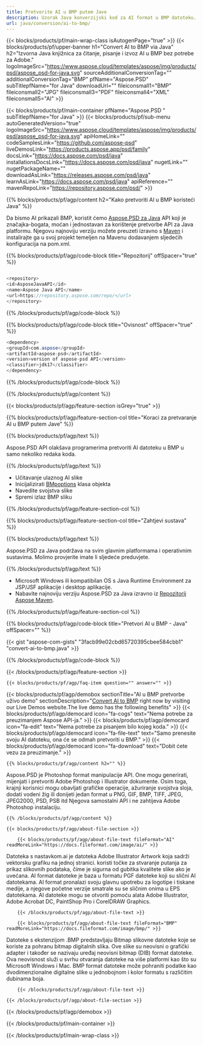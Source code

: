 ```yaml
---
title: Pretvorite AI u BMP putem Jave
description: Uzorak Java konverzijski kod za AI format u BMP datoteku. Koristite ovaj primjer koda za pretvaranje AI u BMP unutar bilo koje aplikacije temeljene na webu ili Desktop Java.
url: java/conversion/ai-to-bmp/
---
```


{{< blocks/products/pf/main-wrap-class isAutogenPage="true" >}}
{{< blocks/products/pf/upper-banner h1="Convert AI to BMP via Java" h2="Izvorna Java knjižnica za čitanje, pisanje i izvoz AI u BMP bez potrebe za Adobe." logoImageSrc="https://www.aspose.cloud/templates/aspose/img/products/psd/aspose_psd-for-java.svg" sourceAdditionalConversionTag="" additionalConversionTag="BMP" pfName="Aspose.PSD" subTitlepfName="for Java" downloadUrl="" fileiconsmall1="BMP" fileiconsmall2="JPG" fileiconsmall3="PDF" fileiconsmall4="XML" fileiconsmall5="AI" >}}

{{< blocks/products/pf/main-container pfName="Aspose.PSD " subTitlepfName="for Java" >}}
{{< blocks/products/pf/sub-menu autoGeneratedVersion="true" logoImageSrc="https://www.aspose.cloud/templates/aspose/img/products/psd/aspose_psd-for-java.svg" apiHomeLink="" codeSamplesLink="https://github.com/aspose-psd" liveDemosLink="https://products.aspose.app/psd/family" docsLink="https://docs.aspose.com/psd/java" installationsDocsLink="https://docs.aspose.com/psd/java" nugetLink="" nugetPackageName="" downloadAsLink="https://releases.aspose.com/psd/java" learnAsLink="https://docs.aspose.com/psd/java" apiReference="" mavenRepoLink="https://repository.aspose.com/psd/" >}}

{{% blocks/products/pf/agp/content h2="Kako pretvoriti AI u BMP koristeći Java" %}}

Da bismo AI prikazali BMP, koristit ćemo <a href="/psd/{{< lang-code >}}java">Aspose.PSD za Java</a> API koji je značajka-bogata, moćan i jednostavan za korištenje pretvorbe API za Java platformu. Njegovu najnoviju verziju možete preuzeti izravno s <a href="https://repository.aspose.com/psd/">Maven</a> i instalirajte ga u svoj projekt temeljen na Mavenu dodavanjem sljedećih konfiguracija na pom.xml.

{{% blocks/products/pf/agp/code-block title="Repozitorij" offSpacer="true" %}}

```cs

<repository>
<id>AsposeJavaAPI</id>
<name>Aspose Java API</name>
<url>https://repository.aspose.com/repo/</url>
</repository>

```

{{% /blocks/products/pf/agp/code-block %}}

{{% blocks/products/pf/agp/code-block title="Ovisnost" offSpacer="true" %}}

```cs
<dependency>
<groupId>com.aspose</groupId>
<artifactId>aspose-psd</artifactId>
<version>version of aspose-psd API</version>
<classifier>jdk17</classifier>
</dependency>

```

{{% /blocks/products/pf/agp/code-block %}}

{{% /blocks/products/pf/agp/content %}}

{{< blocks/products/pf/agp/feature-section isGrey="true" >}}

{{% blocks/products/pf/agp/feature-section-col title="Koraci za pretvaranje AI u BMP putem Jave" %}}

{{% blocks/products/pf/agp/text %}}

 Aspose.PSD API olakšava programerima pretvoriti AI datoteku u BMP u samo nekoliko redaka koda.

{{% /blocks/products/pf/agp/text %}}

- Učitavanje ulaznog AI slike
- Inicijalizirati [BMpoptions](https://apireference.aspose.com/psd/java/com.aspose.psd.imageoptions/bmpOptions) klasa objekta
- Navedite svojstva slike
- Spremi izlaz BMP sliku

{{% /blocks/products/pf/agp/feature-section-col %}}

{{% blocks/products/pf/agp/feature-section-col title="Zahtjevi sustava" %}}

{{% blocks/products/pf/agp/text %}}

 Aspose.PSD za Java podržava na svim glavnim platformama i operativnim sustavima. Molimo provjerite imate li sljedeće preduvjete.

{{% /blocks/products/pf/agp/text %}}

- Microsoft Windows ili kompatibilan OS s Java Runtime Environment za JSP/JSF aplikacije i desktop aplikacije.
- Nabavite najnoviju verziju Aspose.PSD za Java izravno iz
 [Repozitorij Aspose Maven](https://repository.aspose.com/psd/).

{{% /blocks/products/pf/agp/feature-section-col %}}

{{% blocks/products/pf/agp/code-block title="Pretvori AI u BMP - Java" offSpacer="" %}}

{{< gist "aspose-com-gists" "3facb99e02cbd65720395cbee584cbb1" "convert-ai-to-bmp.java" >}}

{{% /blocks/products/pf/agp/code-block %}}

{{< /blocks/products/pf/agp/feature-section >}}

    {{< blocks/products/pf/agp/faq-item question="" answer="" >}}
 

<!-- aboutfile Starts -->

{{< blocks/products/pf/agp/demobox sectionTitle="AI u BMP pretvorbe uživo demo" sectionDescription="[Convert AI to BMP](https://products.aspose.app/psd/conversion/ai-to-bmp) right now by visiting our Live Demos website.The live demo has the following benefits" >}}
        {{< blocks/products/pf/agp/democard icon="fa-cogs" text="Nema potrebe za preuzimanjem Aspose API-ja." >}}
        {{< blocks/products/pf/agp/democard icon="fa-edit" text="Nema potrebe za pisanjem bilo kojeg koda." >}}
        {{< blocks/products/pf/agp/democard icon="fa-file-text" text="Samo prenesite svoju AI datoteku, ona će se odmah pretvoriti u BMP." >}}
        {{< blocks/products/pf/agp/democard icon="fa-download" text="Dobit ćete vezu za preuzimanje." >}}

    {{% blocks/products/pf/agp/content h2="" %}}

Aspose.PSD je Photoshop format manipulacije API. One mogu generirati, mijenjati i pretvoriti Adobe Photoshop i Illustrator dokumente. Osim toga, krajnji korisnici mogu obavljati grafičke operacije, ažuriranje svojstva sloja, dodati vodeni žig ili donijeti jedan format u PNG, GIF, BMP, TIFF, JPEG, JPEG2000, PSD, PSB itd Njegova samostalni API i ne zahtijeva Adobe Photoshop instalaciju.  



    {{% /blocks/products/pf/agp/content %}}

    {{< blocks/products/pf/agp/about-file-section >}}

        {{< blocks/products/pf/agp/about-file-text fileFormat="AI" readMoreLink="https://docs.fileformat.com/image/ai/" >}}
Datoteka s nastavkom.ai je datoteka Adobe Illustrator Artwork koja sadrži vektorsku grafiku na jednoj stranici. koristi točke za stvaranje putanja za prikaz slikovnih podataka, čime je sigurna od gubitka kvalitete slike ako je uvećana. AI format datoteke je baza u formatu PGF datoteke koji su slični AI datotekama. AI format pronalazi svoju glavnu upotrebu za logotipe i tiskane medije, a njegove početne verzije smatrale su se sličnim onima u EPS datotekama. AI datoteke mogu se otvoriti pomoću alata Adobe Illustrator, Adobe Acrobat DC, PaintShop Pro i CorelDRAW Graphics.

        {{< /blocks/products/pf/agp/about-file-text >}}

        {{< blocks/products/pf/agp/about-file-text fileFormat="BMP" readMoreLink="https://docs.fileformat.com/image/bmp/" >}}
Datoteke s ekstenzijom .BMP predstavljaju Bitmap slikovne datoteke koje se koriste za pohranu bitmap digitalnih slika. Ove slike su neovisni o grafički adapter i također se nazivaju uređaj neovisni bitmap (DIB) format datoteke. Ova neovisnost služi u svrhu otvaranja datoteke na više platformi kao što su Microsoft Windows i Mac. BMP format datoteke može pohraniti podatke kao dvodimenzionalne digitalne slike u jednobojnom i kolor formatu s različitim dubinama boja.

        {{< /blocks/products/pf/agp/about-file-text >}}

    {{< /blocks/products/pf/agp/about-file-section >}}

{{< /blocks/products/pf/agp/demobox >}}

<!-- aboutfile Ends -->



{{< /blocks/products/pf/main-container >}}
    
{{< /blocks/products/pf/main-wrap-class >}}
